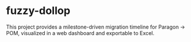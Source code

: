 # fuzzy-dollop
This project provides a milestone-driven migration timeline for Paragon → POM, visualized in a web dashboard and exportable to Excel.
